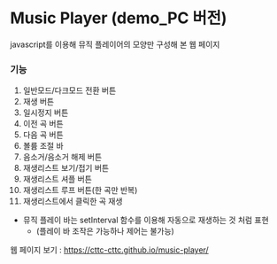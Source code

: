 # Music Player (demo_PC 버전)
javascript를 이용해 뮤직 플레이어의 모양만 구성해 본 웹 페이지  

### 기능
1. 일반모드/다크모드 전환 버튼
2. 재생 버튼
3. 일시정지 버튼
4. 이전 곡 버튼
5. 다음 곡 버튼
6. 볼륨 조절 바
7. 음소거/음소거 해제 버튼
8. 재생리스트 보기/접기 버튼
9. 재생리스트 셔플 버튼
10. 재생리스트 루프 버튼(한 곡만 반복)
11. 재생리스트에서 클릭한 곡 재생
* 뮤직 플레이 바는 setInterval 함수를 이용해 자동으로 재생하는 것 처럼 표현
  - (플레이 바 조작은 가능하나 제어는 불가능)

웹 페이지 보기 : https://cttc-cttc.github.io/music-player/
